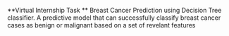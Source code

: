 **Virtual Internship Task **
  Breast Cancer Prediction using Decision Tree classifier. A predictive model that can successfully classify breast cancer cases as benign or malignant based on a set of revelant features 
